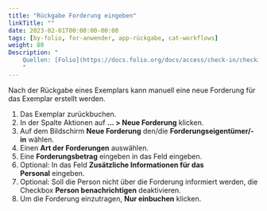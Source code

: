 ```yaml
---
title: "Rückgabe Forderung eingeben"
linkTitle: ""
date: 2023-02-01T00:00:00-00:00
tags: [by-folio, for-anwender, app-rückgabe, cat-workflows]
weight: 80
Description: "
    Quellen: [Folio](https://docs.folio.org/docs/access/check-in/checkin/#creating-a-new-feefine) & [GBV](https://info.gbv.de/pages/viewpage.action?pageId=843317323)
    "
---
```


Nach der Rückgabe eines Exemplars kann manuell eine neue Forderung für das Exemplar erstellt werden.

1.  Das Exemplar zurückbuchen.
2.  In der Spalte Aktionen auf **... > Neue Forderung** klicken.
3.  Auf dem Bildschirm **Neue Forderung** den/die **Forderungseigentümer/-in** wählen.
4.  Einen **Art der Forderungen** auswählen.
5.  Eine **Forderungsbetrag** eingeben in das Feld eingeben.
6.  Optional: In das Feld **Zusätzliche Informationen für das Personal** eingeben.
7.  Optional: Soll die Person nicht über die Forderung informiert werden, die Checkbox **Person benachrichtigen** deaktivieren.
8.  Um die Forderung einzutragen, **Nur einbuchen** klicken.
